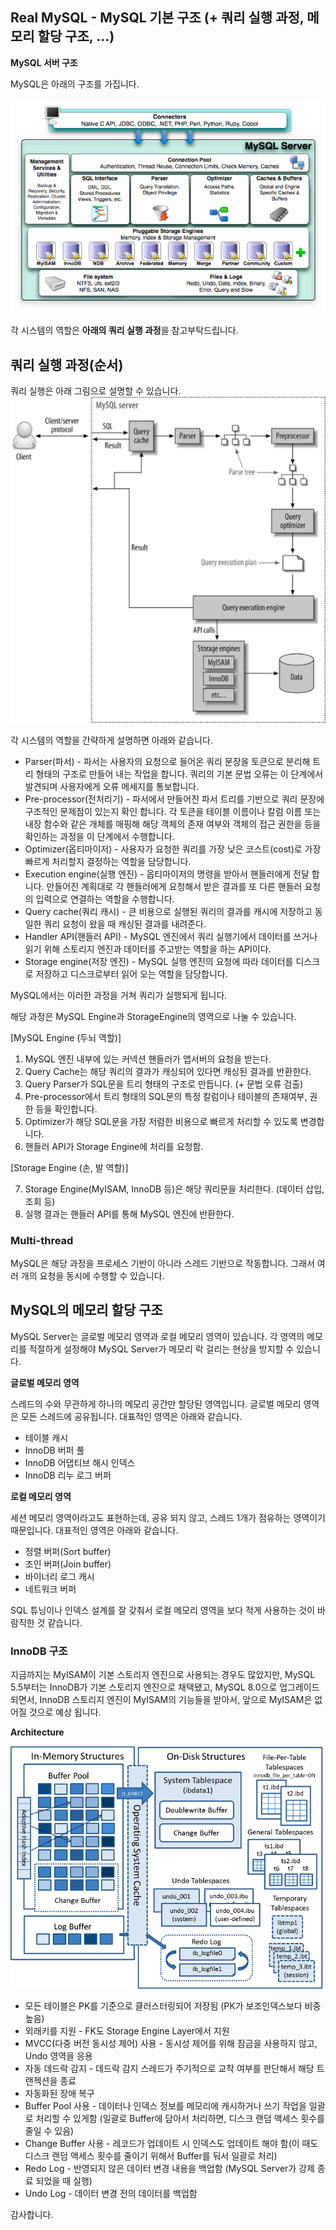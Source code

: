 ## Real MySQL - MySQL 기본 구조 (+ 쿼리 실행 과정, 메모리 할당 구조, ...)

**MySQL 서버 구조**

MySQL은 아래의 구조를 가집니다.

![img.png](img.png)

각 시스템의 역할은 **아래의 쿼리 실행 과정**을 참고부탁드립니다.

## 쿼리 실행 과정(순서)

쿼리 실행은 아래 그림으로 설명할 수 있습니다.
![img_1.png](img_1.png)

각 시스템의 역할을 간략하게 설명하면 아래와 같습니다.
- Parser(파서) - 파서는 사용자의 요청으로 들어온 쿼리 문장을 토큰으로 분리해 트리 형태의 구조로 만들어 내는 작업을 합니다. 쿼리의 기본 문법 오류는 이 단계에서 발견되며 사용자에게 오류 메세지를 통보합니다.
- Pre-processor(전처리기) - 파서에서 만들어진 파서 트리를 기반으로 쿼리 문장에 구조적인 문제점이 있는지 확인 합니다. 각 토큰을 테이블 이름이나 칼럼 이름 또는 내장 함수와 같은 개체를 매핑해 해당 객체의 존재 여부와 객체의 접근 권한을 등을 확인하는 과정을 이 단계에서 수행합니다.
- Optimizer(옵티마이저) -  사용자가 요청한 쿼리를 가장 낮은 코스트(cost)로 가장 빠르게 처리할지 결정하는 역할을 담당합니다.
- Execution engine(실행 엔진) - 옵티마이저의 명령을 받아서 핸들러에게 전달 합니다. 만들어진 계획대로 각 핸들러에게 요청해서 받은 결과를 또 다른 핸들러 요청의 입력으로 연결하는 역할을 수행합니다.
- Query cache(쿼리 캐시) - 큰 비용으로 실행된 쿼리의 결과를 캐시에 저장하고 동일한 쿼리 요청이 왔을 때 캐싱된 결과를 내려준다.
- Handler API(핸들러 API) - MySQL 엔진에서 쿼리 실행기에서 데이터를 쓰거나 읽기 위해 스토리지 엔진과 데이터를 주고받는 역할을 하는 API이다.
- Storage engine(저장 엔진) - MySQL 실행 엔진의 요청에 따라 데이터를 디스크로 저장하고 디스크로부터 읽어 오는 역할을 담당합니다.

MySQL에서는 이러한 과정을 거쳐 쿼리가 실행되게 됩니다.

해당 과정은 MySQL Engine과 StorageEngine의 영역으로 나눌  수 있습니다.

[MySQL Engine (두뇌 역할)]

1. MySQL 엔진 내부에 있는 커넥션 핸들러가 앱서버의 요청을 받는다.
2. Query Cache는 해당 쿼리의 결과가 캐싱되어 있다면 캐싱된 결과를 반환한다.
3. Query Parser가 SQL문을 트리 형태의 구조로 만듭니다. (+ 문법 오류 검출)
4. Pre-processor에서 트리 형태의 SQL문의 특정 칼럼이나 테이블의 존재여부, 권한 등을 확인합니다.
5. Optimizer가 해당 SQL문을 가장 저렴한 비용으로 빠르게 처리할 수 있도록 변경합니다.
6. 핸들러 API가 Storage Engine에 처리를 요청함.

[Storage Engine (손, 발 역할)]

7. Storage Engine(MyISAM, InnoDB 등)은 해당 쿼리문을 처리한다. (데이터 삽입, 조회 등)
8. 실행 결과는 핸들러 API를 통해 MySQL 엔진에 반환한다.


### Multi-thread
MySQL은 해당 과정을 프로세스 기반이 아니라 스레드 기반으로 작동합니다. 그래서 여러 개의 요청을 동시에 수행할 수 있습니다.

## MySQL의 메모리 할당 구조

MySQL Server는 글로벌 메모리 영역과 로컬 메모리 영역이 있습니다. 각 영역의 메모리를 적절하게 설정해야 MySQL Server가 메모리 락 걸리는 현상을 방지할 수 있습니다.

**글로벌 메모리 영역**

스레드의 수와 무관하게 하나의 메모리 공간만 할당된 영역입니다. 글로벌 메모리 영역은 모든 스레드에 공유됩니다. 대표적인 영역은 아래와 같습니다.

-   테이블 캐시
-   InnoDB 버퍼 풀
-   InnoDB 어댑티브 해시 인덱스
-   InnoDB 리누 로그 버퍼

**로컬 메모리 영역**

세션 메모리 영역이라고도 표현하는데, 공유 되지 않고, 스레드 1개가 점유하는 영역이기 때문입니다. 대표적인 영역은 아래와 같습니다.

-   정렬 버퍼(Sort buffer)
-   조인 버퍼(Join buffer)
-   바이너리 로그 캐시
-   네트워크 버퍼

SQL 튜닝이나 인덱스 설계를 잘 갖춰서 로컬 메모리 영역을 보다 적게 사용하는 것이 바람직한 것 같습니다.

### **InnoDB 구조**

지금까지는 MyISAM이 기본 스토리지 엔진으로 사용되는 경우도 많았지만, MySQL 5.5부터는 InnoDB가 기본 스토리지 엔진으로 채택됐고, MySQL 8.0으로 업그레이드 되면서, InnoDB 스토리지 엔진이 MyISAM의 기능들을 받아서, 앞으로 MyISAM은 없어질 것으로 예상 됩니다.

**Architecture**

![img_2.png](img_2.png)

-   모든 테이블은 PK를 기준으로 클러스터링되어 저장됨 (PK가 보조인덱스보다 비중 높음)
-   외래키를 지원 - FK도 Storage Engine Layer에서 지원
-   MVCC(다중 버전 동시성 제어) 사용 - 동시성 제어를 위해 잠금을 사용하지 않고, Undo 영역을 응용
-   자동 데드락 감지 - 데드락 감지 스레드가 주기적으로 교착 여부를 판단해서 해당 트랜젝션을 종료
-   자동화된 장애 복구
-   Buffer Pool 사용 - 데이터나 인덱스 정보를 메모리에 캐시하거나 쓰기 작업을 일괄로 처리할 수 있게함 (일괄로 Buffer에 담아서 처리하면, 디스크 랜덤 액세스 횟수를 줄일 수 있음)
-   Change Buffer 사용 - 레코드가 업데이트 시 인덱스도 업데이트 해야 함(이 때도 디스크 랜덤 액세스 횟수를 줄이기 위해서 Buffer를 둬서 일괄로 처리)
-   Redo Log - 반영되지 않은 데이터 변경 내용을 백업함 (MySQL Server가 강제 종료 되었을 때 실행)
-   Undo Log - 데이터 변경 전의 데이터를 백업함

감사합니다.
